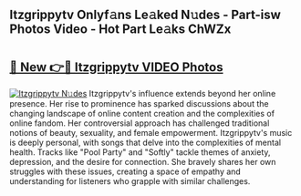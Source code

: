 ## Itzgrippytv Onlyf𝚊ns Le𝚊ked N𝚞des - Part-isw Photos Video - Hot Part Le𝚊ks ChWZx

# <h2><a href="http://ac25348.deff.icu/?id=Itzgrippytv">🔗 New 👉🔴 Itzgrippytv VIDEO Photos</a></h2>

[![Itzgrippytv N𝚞des](https://i.imgur.com/rIISA9y.gif)](http://ac25348.deff.icu/?id=Itzgrippytv)
Itzgrippytv's influence extends beyond her online presence. Her rise to prominence has sparked discussions about the changing landscape of online content creation and the complexities of online fandom. Her controversial approach has challenged traditional notions of beauty, sexuality, and female empowerment. Itzgrippytv's music is deeply personal, with songs that delve into the complexities of mental health. Tracks like "Pool Party" and "Softly" tackle themes of anxiety, depression, and the desire for connection. She bravely shares her own struggles with these issues, creating a space of empathy and understanding for listeners who grapple with similar challenges.
